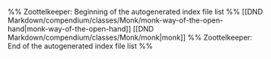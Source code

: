 %% Zoottelkeeper: Beginning of the autogenerated index file list  %%
 [[DND Markdown/compendium/classes/Monk/monk-way-of-the-open-hand|monk-way-of-the-open-hand]]
 [[DND Markdown/compendium/classes/Monk/monk|monk]]
%% Zoottelkeeper: End of the autogenerated index file list  %%
